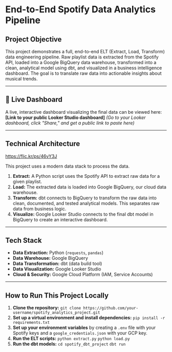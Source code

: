 # End-to-End Spotify Data Analytics Pipeline

## Project Objective

This project demonstrates a full, end-to-end ELT (Extract, Load, Transform) data engineering pipeline. Raw playlist data is extracted from the Spotify API, loaded into a Google BigQuery data warehouse, transformed into a clean, analytical model using dbt, and visualized in a business intelligence dashboard. The goal is to translate raw data into actionable insights about musical trends.

---

## 🚀 Live Dashboard

A live, interactive dashboard visualizing the final data can be viewed here:
**[Link to your public Looker Studio dashboard]**  *(Go to your Looker dashboard, click "Share," and get a public link to paste here)*

---

## Technical Architecture
https://flic.kr/ps/46vY3J

This project uses a modern data stack to process the data.



1.  **Extract:** A Python script uses the Spotify API to extract raw data for a given playlist.
2.  **Load:** The extracted data is loaded into Google BigQuery, our cloud data warehouse.
3.  **Transform:** dbt connects to BigQuery to transform the raw data into clean, documented, and tested analytical models. This separates raw data from business logic.
4.  **Visualize:** Google Looker Studio connects to the final dbt model in BigQuery to create an interactive dashboard.

---

## Tech Stack

*   **Data Extraction:** Python (`requests`, `pandas`)
*   **Data Warehouse:** Google BigQuery
*   **Data Transformation:** dbt (data build tool)
*   **Data Visualization:** Google Looker Studio
*   **Cloud & Security:** Google Cloud Platform (IAM, Service Accounts)

---

## How to Run This Project Locally

1.  **Clone the repository:**
    `git clone https://github.com/your-username/spotify_analytics_project.git`
2.  **Set up a virtual environment and install dependencies:**
    `pip install -r requirements.txt`
3.  **Set up your environment variables** by creating a `.env` file with your Spotify keys and a `google_credentials.json` with your GCP key.
4.  **Run the ELT scripts:**
    `python extract.py`
    `python load.py`
5.  **Run the dbt models:**
    `cd spotify_dbt_project`
    `dbt run`
